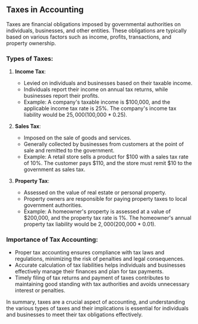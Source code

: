 ## Taxes in Accounting

Taxes are financial obligations imposed by governmental authorities on individuals, businesses, and other entities. These obligations are typically based on various factors such as income, profits, transactions, and property ownership.

### Types of Taxes:

1. **Income Tax**:
   - Levied on individuals and businesses based on their taxable income.
   - Individuals report their income on annual tax returns, while businesses report their profits.
   - Example: A company's taxable income is $100,000, and the applicable income tax rate is 25%. The company's income tax liability would be $25,000 ($100,000 * 0.25).

2. **Sales Tax**:
   - Imposed on the sale of goods and services.
   - Generally collected by businesses from customers at the point of sale and remitted to the government.
   - Example: A retail store sells a product for $100 with a sales tax rate of 10%. The customer pays $110, and the store must remit $10 to the government as sales tax.

3. **Property Tax**:
   - Assessed on the value of real estate or personal property.
   - Property owners are responsible for paying property taxes to local government authorities.
   - Example: A homeowner's property is assessed at a value of $200,000, and the property tax rate is 1%. The homeowner's annual property tax liability would be $2,000 ($200,000 * 0.01).

### Importance of Tax Accounting:

- Proper tax accounting ensures compliance with tax laws and regulations, minimizing the risk of penalties and legal consequences.
- Accurate calculation of tax liabilities helps individuals and businesses effectively manage their finances and plan for tax payments.
- Timely filing of tax returns and payment of taxes contributes to maintaining good standing with tax authorities and avoids unnecessary interest or penalties.

In summary, taxes are a crucial aspect of accounting, and understanding the various types of taxes and their implications is essential for individuals and businesses to meet their tax obligations effectively.
